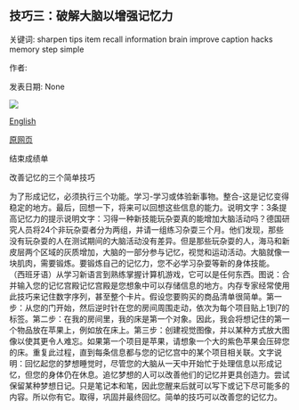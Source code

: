 ## 技巧三：破解大脑以增强记忆力

关键词: sharpen tips item recall information brain improve caption hacks memory step simple

作者: 

发表日期: None

![](https://ichef.bbci.co.uk/images/ic/960x540/p089tc2m.jpg)

[English](Three%20tips%3A%20Brain%20hacks%20to%20sharpen%20your%20memory.md)

[原网页](https://www.bbc.com/ideas/videos/three-simple-tips-to-improve-your-memory/p089rtj6)

结束成绩单

改善记忆的三个简单技巧

为了形成记忆，必须执行三个功能。学习-学习或体验新事物。整合-这是记忆变得稳定的地方。最后，回想一下，将来可以回想这些信息的能力。说明文字：3条提高记忆力的提示说明文字：习得一种新技能玩杂耍真的能增加大脑活动吗？德国研究人员将24个非玩杂耍者分为两组，并请一组练习杂耍三个月。他们发现，那些没有玩杂耍的人在测试期间的大脑活动没有差异。但是那些玩杂耍的人，海马和新皮层两个区域的灰质增加，大脑的一部分参与记忆，视觉和运动活动。大脑就像一块肌肉，需要锻炼。要锻炼自己的记忆力，您不必学习杂耍等新的身体技能。 （西班牙语）从学习新语言到熟练掌握计算机游戏，它可以是任何东西。图说：合并输入您的记忆宫殿记忆宫殿是您想象中可以存储信息的地方。内存专家经常使用此技巧来记住数字序列，甚至整个卡片。假设您要购买的商品清单很简单。第一步：从您的门开始，然后逆时针在您的房间周围走动，依次为每个项目贴上1到7的标签。第二步：在我的房间里，我的床是第一个对象。因此，我会将想记住的第一个物品放在苹果上，例如放在床上。第三步：创建视觉图像，并以某种方式放大图像以使其更令人难忘。如果第一个项目是苹果，请想象一个大的紫色苹果会压碎您的床。重复此过程，直到每条信息都与您的记忆宫中的某个项目相关联。文字说明：回忆起您的梦想睡觉时，尽管您的大脑从一天中开始忙于处理信息以形成记忆，但您的身体仍在休息。追忆梦想的人可以改善他们的记忆并更具创造力。尝试保留某种梦想日记。只是笔记本和笔，因此您醒来后就可以写下或记下尽可能多的内容。所以你有它。取得，巩固并最终回忆。简单的技巧可以改善您的记忆力。
